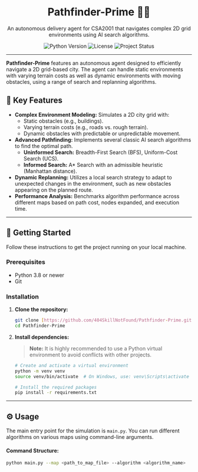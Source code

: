 <h1 align="center">
  Pathfinder-Prime 🤖📍
</h1>

<p align="center">
  An autonomous delivery agent for CSA2001 that navigates complex 2D grid environments using AI search algorithms.
</p>

<p align="center">
  <img src="https://img.shields.io/badge/Python-3.8+-blue.svg" alt="Python Version">
  <img src="https://img.shields.io/badge/License-MIT-yellow.svg" alt="License">
  <img src="https://img.shields.io/badge/Project%20Status-Complete-brightgreen" alt="Project Status">
</p>

---

**Pathfinder-Prime** features an autonomous agent designed to efficiently navigate a 2D grid-based city. The agent can handle static environments with varying terrain costs as well as dynamic environments with moving obstacles, using a range of search and replanning algorithms.

## 🎯 Key Features

-   **Complex Environment Modeling:** Simulates a 2D city grid with:
    -   Static obstacles (e.g., buildings).
    -   Varying terrain costs (e.g., roads vs. rough terrain).
    -   Dynamic obstacles with predictable or unpredictable movement.
-   **Advanced Pathfinding:** Implements several classic AI search algorithms to find the optimal path.
    -   **Uninformed Search:** Breadth-First Search (BFS), Uniform-Cost Search (UCS).
    -   **Informed Search:** A* Search with an admissible heuristic (Manhattan distance).
-   **Dynamic Replanning:** Utilizes a local search strategy to adapt to unexpected changes in the environment, such as new obstacles appearing on the planned route.
-   **Performance Analysis:** Benchmarks algorithm performance across different maps based on path cost, nodes expanded, and execution time.

---

## 🚀 Getting Started

Follow these instructions to get the project running on your local machine.

### Prerequisites

-   Python 3.8 or newer
-   Git

### Installation

1.  **Clone the repository:**
    ```bash
    git clone [https://github.com/404SkillNotFound/Pathfinder-Prime.git](https://github.com/404SkillNotFound/Pathfinder-Prime.git)
    cd Pathfinder-Prime
    ```

2.  **Install dependencies:**
    > **Note:** It is highly recommended to use a Python virtual environment to avoid conflicts with other projects.

    ```bash
    # Create and activate a virtual environment
    python -m venv venv
    source venv/bin/activate  # On Windows, use: venv\Scripts\activate

    # Install the required packages
    pip install -r requirements.txt
    ```

---

## ⚙️ Usage

The main entry point for the simulation is `main.py`. You can run different algorithms on various maps using command-line arguments.

#### Command Structure:

```bash
python main.py --map <path_to_map_file> --algorithm <algorithm_name>
